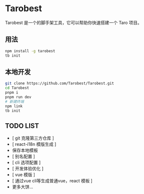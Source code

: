 # Tarobest

Tarobest 是一个的脚手架工具，它可以帮助你快速搭建一个 Taro 项目。

## 用法

```bash
npm install -g tarobest
tb init
```

## 本地开发

```bash
git clone https://github.com/Tarobest/Tarobest.git
cd Tarobest
pnpm i
pnpm run dev
# 新建终端
npm link
tb init
```

## TODO LIST

- [ git 克隆第三方仓库 ]
- [ react-i18n 模版生成 ]
- 保存本地模板
- [ 别名配置 ]
- [ cli 选项配置 ]
- [ 开发体验优化 ]
- [ vue 模版 ]
- [ 通过vue cli等生成普通vue，react 模板 ]
- 更多大饼...